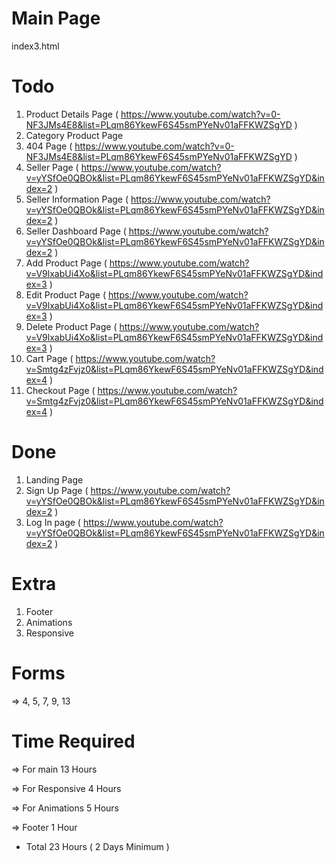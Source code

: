 # Main Page

index3.html

# Todo

1. Product Details Page ( https://www.youtube.com/watch?v=0-NF3JMs4E8&list=PLqm86YkewF6S45smPYeNv01aFFKWZSgYD )
2. Category Product Page
3. 404 Page ( https://www.youtube.com/watch?v=0-NF3JMs4E8&list=PLqm86YkewF6S45smPYeNv01aFFKWZSgYD )
4. Seller Page ( https://www.youtube.com/watch?v=yYSfOe0QBOk&list=PLqm86YkewF6S45smPYeNv01aFFKWZSgYD&index=2 )
5. Seller Information Page ( https://www.youtube.com/watch?v=yYSfOe0QBOk&list=PLqm86YkewF6S45smPYeNv01aFFKWZSgYD&index=2 )
6. Seller Dashboard Page ( https://www.youtube.com/watch?v=yYSfOe0QBOk&list=PLqm86YkewF6S45smPYeNv01aFFKWZSgYD&index=2 )
7. Add Product Page ( https://www.youtube.com/watch?v=V9lxabUi4Xo&list=PLqm86YkewF6S45smPYeNv01aFFKWZSgYD&index=3 )
8. Edit Product Page ( https://www.youtube.com/watch?v=V9lxabUi4Xo&list=PLqm86YkewF6S45smPYeNv01aFFKWZSgYD&index=3 )
9. Delete Product Page ( https://www.youtube.com/watch?v=V9lxabUi4Xo&list=PLqm86YkewF6S45smPYeNv01aFFKWZSgYD&index=3 )
10. Cart Page ( https://www.youtube.com/watch?v=Smtg4zFvjz0&list=PLqm86YkewF6S45smPYeNv01aFFKWZSgYD&index=4 )
11. Checkout Page ( https://www.youtube.com/watch?v=Smtg4zFvjz0&list=PLqm86YkewF6S45smPYeNv01aFFKWZSgYD&index=4 )

# Done

1. Landing Page
2. Sign Up Page ( https://www.youtube.com/watch?v=yYSfOe0QBOk&list=PLqm86YkewF6S45smPYeNv01aFFKWZSgYD&index=2 )
3. Log In page ( https://www.youtube.com/watch?v=yYSfOe0QBOk&list=PLqm86YkewF6S45smPYeNv01aFFKWZSgYD&index=2 )

# Extra

1. Footer
2. Animations
3. Responsive

# Forms

=> 4, 5, 7, 9, 13

# Time Required

=> For main 13 Hours

=> For Responsive 4 Hours

=> For Animations 5 Hours

=> Footer 1 Hour

- Total 23 Hours ( 2 Days Minimum )
